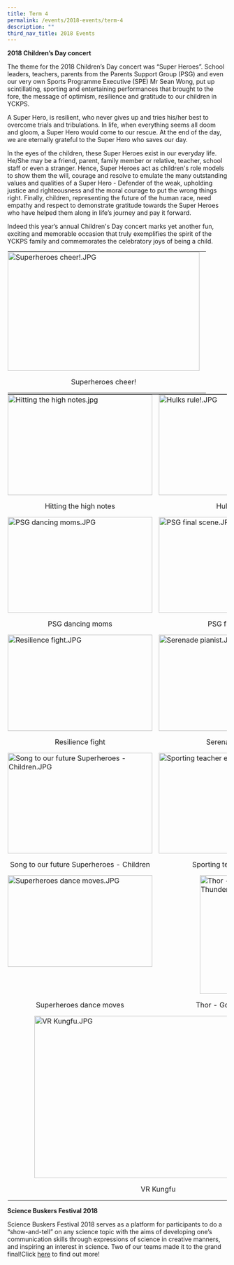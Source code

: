 ```yaml
---
title: Term 4
permalink: /events/2018-events/term-4
description: ""
third_nav_title: 2018 Events
---
```

**2018 Children’s Day concert**  
  

The theme for the 2018 Children’s Day concert was “Super Heroes”. School leaders, teachers, parents from the Parents Support Group (PSG) and even our very own Sports Programme Executive (SPE) Mr Sean Wong, put up scintillating, sporting and entertaining performances that brought to the fore, the message of optimism, resilience and gratitude to our children in YCKPS.

  

A Super Hero, is resilient, who never gives up and tries his/her best to overcome trials and tribulations. In life, when everything seems all doom and gloom, a Super Hero would come to our rescue. At the end of the&nbsp;day, we are eternally grateful to the Super Hero who saves our&nbsp;day.

  

In the&nbsp;eyes of the children, these Super Heroes exist in our everyday life. He/She may be a friend, parent, family member or relative, teacher, school staff or even a stranger. Hence, Super Heroes act as&nbsp;children's role models to show them the will, courage and resolve to emulate the many outstanding values and qualities of a Super Hero - Defender of the weak, upholding justice and righteousness and the moral courage to put the wrong things right. Finally,&nbsp;children,&nbsp;representing the future of the human race, need empathy and respect to demonstrate gratitude towards the Super Heroes who have helped them along in life’s journey and pay it forward.

  

Indeed this year’s annual&nbsp;Children's&nbsp;Day&nbsp;concert marks yet another fun, exciting and memorable occasion that truly exemplifies the spirit of the YCKPS family and commemorates the celebratory joys of being a child.

  

<table style="margin: auto; outline: 0px; padding: 0px; border-collapse: collapse; clear: both; border: 1px solid transparent; table-layout: fixed;" class="ive_eobj_center ives_tab_kosong"><tbody style="margin: 0px; outline: 0px; padding: 0px;"><tr style="margin: 0px; outline: 0px; padding: 0px;"><td style="margin: 0px; outline: 0px; padding: 0px 15px 15px 0px; vertical-align: top;"><img style="margin: auto; outline: none; padding: 0px; border: none; clear: both; display: block; width: 439px; height: 272px;" class="ive_eobj_center" alt="Superheroes cheer!.JPG" width="100%" src="https://yiochukangpri.moe.edu.sg/qql/slot/u746/Department/Character%20&amp;%20Citizenship%20Education/Childrens%20Day/Superheroes%20cheer!.JPG"></td></tr><tr style="margin: 0px; outline: 0px; padding: 0px;"><td style="margin: 0px; outline: 0px; padding: 0px 15px 15px 0px; vertical-align: top; width: 60px; text-align: center;">Superheroes cheer!</td></tr></tbody></table>

  

<table style="margin: auto; outline: 0px; padding: 0px; border-collapse: collapse; clear: both; border: 1px solid transparent; table-layout: fixed;" class="ive_eobj_center ives_tab_kosong"><tbody style="margin: 0px; outline: 0px; padding: 0px;"><tr style="margin: 0px; outline: 0px; padding: 0px;"><td style="margin: 0px; outline: 0px; padding: 0px 15px 15px 0px; vertical-align: top;"><img style="margin: auto; outline: none; padding: 0px; border: none; clear: both; display: block; width: 331px; height: 230px;" class="ive_eobj_center" alt="Hitting the high notes.jpg" width="100%" src="https://yiochukangpri.moe.edu.sg/qql/slot/u746/Department/Character%20&amp;%20Citizenship%20Education/Childrens%20Day/Hitting%20the%20high%20notes.jpg"></td><td style="margin: 0px; outline: 0px; padding: 0px 15px 15px 0px; vertical-align: top;"><img style="margin: auto; outline: none; padding: 0px; border: none; clear: both; display: block; width: 343px; height: 230px;" class="ive_eobj_center" alt="Hulks rule!.JPG" width="100%" src="https://yiochukangpri.moe.edu.sg/qql/slot/u746/Department/Character%20&amp;%20Citizenship%20Education/Childrens%20Day/Hulks%20rule!.JPG"></td></tr><tr style="margin: 0px; outline: 0px; padding: 0px;"><td style="margin: 0px; outline: 0px; padding: 0px 15px 15px 0px; vertical-align: top; width: 60px; text-align: center;">Hitting the high notes</td><td style="margin: 0px; outline: 0px; padding: 0px 15px 15px 0px; vertical-align: top; width: 60px; text-align: center;">Hulks rule!</td></tr><tr style="margin: 0px; outline: 0px; padding: 0px;"><td style="margin: 0px; outline: 0px; padding: 0px 15px 15px 0px; vertical-align: top; width: 60px;"><img style="margin: auto; outline: none; padding: 0px; border: none; clear: both; display: block; width: 331px; height: 219px;" class="ive_eobj_center" alt="PSG dancing moms.JPG" width="100%" src="https://yiochukangpri.moe.edu.sg/qql/slot/u746/Department/Character%20&amp;%20Citizenship%20Education/Childrens%20Day/PSG%20dancing%20moms.JPG"></td><td style="margin: 0px; outline: 0px; padding: 0px 15px 15px 0px; vertical-align: top; width: 60px;"><img style="margin: auto; outline: none; padding: 0px; border: none; clear: both; display: block; width: 343px; height: 219px;" class="ive_eobj_center" alt="PSG final scene.JPG" width="100%" src="https://yiochukangpri.moe.edu.sg/qql/slot/u746/Department/Character%20&amp;%20Citizenship%20Education/Childrens%20Day/PSG%20final%20scene.JPG"></td></tr><tr style="margin: 0px; outline: 0px; padding: 0px;"><td style="margin: 0px; outline: 0px; padding: 0px 15px 15px 0px; vertical-align: top; text-align: center;">PSG dancing moms</td><td style="margin: 0px; outline: 0px; padding: 0px 15px 15px 0px; vertical-align: top; text-align: center;">PSG final scene</td></tr><tr style="margin: 0px; outline: 0px; padding: 0px;"><td style="margin: 0px; outline: 0px; padding: 0px 15px 15px 0px; vertical-align: top;"><img style="margin: auto; outline: none; padding: 0px; border: none; clear: both; display: block; width: 331px; height: 220px;" class="ive_eobj_center" alt="Resilience fight.JPG" width="100%" src="https://yiochukangpri.moe.edu.sg/qql/slot/u746/Department/Character%20&amp;%20Citizenship%20Education/Childrens%20Day/Resilience%20fight.JPG"></td><td style="margin: 0px; outline: 0px; padding: 0px 15px 15px 0px; vertical-align: top;"><img style="margin: auto; outline: none; padding: 0px; border: none; clear: both; display: block; width: 343px; height: 220px;" class="ive_eobj_center" alt="Serenade pianist.JPG" width="100%" src="https://yiochukangpri.moe.edu.sg/qql/slot/u746/Department/Character%20&amp;%20Citizenship%20Education/Childrens%20Day/Serenade%20pianist.JPG"></td></tr><tr style="margin: 0px; outline: 0px; padding: 0px;"><td style="margin: 0px; outline: 0px; padding: 0px 15px 15px 0px; vertical-align: top; text-align: center;">Resilience fight</td><td style="margin: 0px; outline: 0px; padding: 0px 15px 15px 0px; vertical-align: top; text-align: center;">Serenade pianist</td></tr><tr style="margin: 0px; outline: 0px; padding: 0px;"><td style="margin: 0px; outline: 0px; padding: 0px 15px 15px 0px; vertical-align: top;"><img style="margin: auto; outline: none; padding: 0px; border: none; clear: both; display: block; width: 331px; height: 230px;" class="ive_eobj_center" alt="Song to our future Superheroes - Children.JPG" width="100%" src="https://yiochukangpri.moe.edu.sg/qql/slot/u746/Department/Character%20&amp;%20Citizenship%20Education/Childrens%20Day/Song%20to%20our%20future%20Superheroes%20-%20Children.JPG"></td><td style="margin: 0px; outline: 0px; padding: 0px 15px 15px 0px; vertical-align: top;"><img style="margin: auto; outline: none; padding: 0px; border: none; clear: both; display: block; width: 343px; height: 230px;" class="ive_eobj_center" alt="Sporting teacher emcees.JPG" width="100%" src="https://yiochukangpri.moe.edu.sg/qql/slot/u746/Department/Character%20&amp;%20Citizenship%20Education/Childrens%20Day/Sporting%20teacher%20emcees.JPG"></td></tr><tr style="margin: 0px; outline: 0px; padding: 0px;"><td style="margin: 0px; outline: 0px; padding: 0px 15px 15px 0px; vertical-align: top; text-align: center;">Song to our future Superheroes - Children</td><td style="margin: 0px; outline: 0px; padding: 0px 15px 15px 0px; vertical-align: top; text-align: center;">Sporting teacher emcees</td></tr><tr style="margin: 0px; outline: 0px; padding: 0px;"><td style="margin: 0px; outline: 0px; padding: 0px 15px 15px 0px; vertical-align: top;"><img style="margin: auto; outline: none; padding: 0px; border: none; clear: both; display: block; width: 331px; height: 209px;" class="ive_eobj_center" alt="Superheroes dance moves.JPG" width="100%" src="https://yiochukangpri.moe.edu.sg/qql/slot/u746/Department/Character%20&amp;%20Citizenship%20Education/Childrens%20Day/Superheroes%20dance%20moves.JPG"></td><td style="margin: 0px; outline: 0px; padding: 0px 15px 15px 0px; vertical-align: top;"><img style="margin: auto; outline: none; padding: 0px; border: none; clear: both; display: block; width: 155px; height: 271px;" class="ive_eobj_center" alt="Thor - God of Thunder.jpg" width="100%" src="https://yiochukangpri.moe.edu.sg/qql/slot/u746/Department/Character%20&amp;%20Citizenship%20Education/Childrens%20Day/Thor%20-%20God%20of%20Thunder.jpg"></td></tr><tr style="margin: 0px; outline: 0px; padding: 0px;"><td style="margin: 0px; outline: 0px; padding: 0px 15px 15px 0px; vertical-align: top; text-align: center;">Superheroes dance moves</td><td style="margin: 0px; outline: 0px; padding: 0px 15px 15px 0px; vertical-align: top; text-align: center;">Thor - God of Thunder</td></tr><tr style="margin: 0px; outline: 0px; padding: 0px;"><td style="margin: 0px; outline: 0px; padding: 0px 15px 15px 0px; vertical-align: top;" colspan="2"><img style="margin: auto; outline: none; padding: 0px; border: none; clear: both; display: block; width: 567px; height: 371px;" class="ive_eobj_center" alt="VR Kungfu.JPG" width="100%" src="https://yiochukangpri.moe.edu.sg/qql/slot/u746/Department/Character%20&amp;%20Citizenship%20Education/Childrens%20Day/VR%20Kungfu.JPG"></td></tr><tr style="margin: 0px; outline: 0px; padding: 0px;"><td style="margin: 0px; outline: 0px; padding: 0px 15px 15px 0px; vertical-align: top; text-align: center;" colspan="2">VR Kungfu</td></tr></tbody></table>

  
  
**Science Buskers Festival 2018**  
  

Science Buskers Festival 2018 serves as a platform for participants to do a “show-and-tell” on any science topic with the aims of developing one’s communication skills through expressions of science in creative manners, and inspiring an interest in science. Two of our teams made it to the grand final!Click&nbsp;[here](https://yiochukangpri.moe.edu.sg/departments/science)&nbsp;to find out more!
